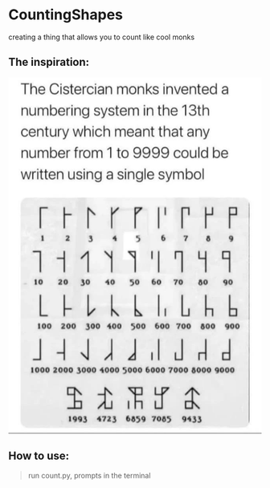 # CountingShapes
 creating a thing that allows you to count like cool monks
 
## The inspiration:
![post](im.png)

## How to use:
> run count.py, prompts in the terminal

